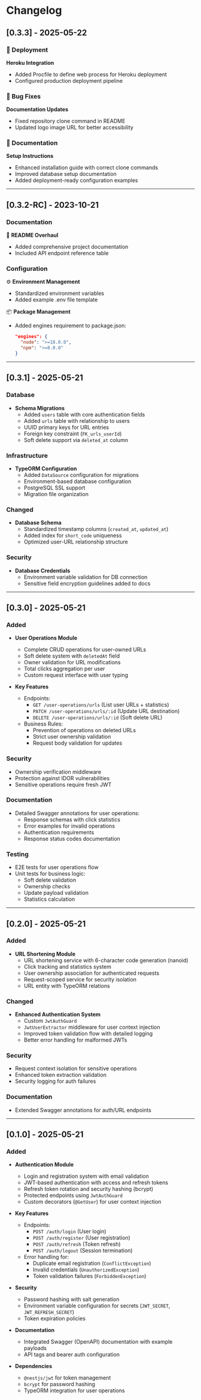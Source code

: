 # Changelog

## [0.3.3] - 2025-05-22

### 🚀 Deployment

**Heroku Integration**

- Added Procfile to define web process for Heroku deployment
- Configured production deployment pipeline

### 🐛 Bug Fixes

**Documentation Updates**

- Fixed repository clone command in README
- Updated logo image URL for better accessibility

### 📝 Documentation

**Setup Instructions**

- Enhanced installation guide with correct clone commands
- Improved database setup documentation
- Added deployment-ready configuration examples

---

## [0.3.2-RC] - 2023-10-21

### Documentation

📄 **README Overhaul**

- Added comprehensive project documentation
- Included API endpoint reference table

### Configuration

⚙️ **Environment Management**

- Standardized environment variables
- Added example .env file template

📦 **Package Management**

- Added engines requirement to package.json:

  ```json
  "engines": {
    "node": ">=18.0.0",
    "npm": ">=8.0.0"
  }
  ```

---

## [0.3.1] - 2025-05-21

### Database

- **Schema Migrations**
  - Added `users` table with core authentication fields
  - Added `urls` table with relationship to users
  - UUID primary keys for URL entries
  - Foreign key constraint (`FK_urls_userId`)
  - Soft delete support via `deleted_at` column

### Infrastructure

- **TypeORM Configuration**
  - Added `DataSource` configuration for migrations
  - Environment-based database configuration
  - PostgreSQL SSL support
  - Migration file organization

### Changed

- **Database Schema**
  - Standardized timestamp columns (`created_at`, `updated_at`)
  - Added index for `short_code` uniqueness
  - Optimized user-URL relationship structure

### Security

- **Database Credentials**
  - Environment variable validation for DB connection
  - Sensitive field encryption guidelines added to docs

---

## [0.3.0] - 2025-05-21

### Added

- **User Operations Module**

  - Complete CRUD operations for user-owned URLs
  - Soft delete system with `deletedAt` field
  - Owner validation for URL modifications
  - Total clicks aggregation per user
  - Custom request interface with user typing

- **Key Features**
  - Endpoints:
    - `GET /user-operations/urls` (List user URLs + statistics)
    - `PATCH /user-operations/urls/:id` (Update URL destination)
    - `DELETE /user-operations/urls/:id` (Soft delete URL)
  - Business Rules:
    - Prevention of operations on deleted URLs
    - Strict user ownership validation
    - Request body validation for updates

### Security

- Ownership verification middleware
- Protection against IDOR vulnerabilities
- Sensitive operations require fresh JWT

### Documentation

- Detailed Swagger annotations for user operations:
  - Response schemas with click statistics
  - Error examples for invalid operations
  - Authentication requirements
  - Response status codes documentation

### Testing

- E2E tests for user operations flow
- Unit tests for business logic:
  - Soft delete validation
  - Ownership checks
  - Update payload validation
  - Statistics calculation

---

## [0.2.0] - 2025-05-21

### Added

- **URL Shortening Module**
  - URL shortening service with 6-character code generation (nanoid)
  - Click tracking and statistics system
  - User ownership association for authenticated requests
  - Request-scoped service for security isolation
  - URL entity with TypeORM relations

### Changed

- **Enhanced Authentication System**
  - Custom `JwtAuthGuard`
  - `JwtUserExtractor` middleware for user context injection
  - Improved token validation flow with detailed logging
  - Better error handling for malformed JWTs

### Security

- Request context isolation for sensitive operations
- Enhanced token extraction validation
- Security logging for auth failures

### Documentation

- Extended Swagger annotations for auth/URL endpoints

---

## [0.1.0] - 2025-05-21

### Added

- **Authentication Module**

  - Login and registration system with email validation
  - JWT-based authentication with access and refresh tokens
  - Refresh token rotation and security hashing (bcrypt)
  - Protected endpoints using `JwtAuthGuard`
  - Custom decorators (`@GetUser`) for user context injection

- **Key Features**

  - Endpoints:
    - `POST /auth/login` (User login)
    - `POST /auth/register` (User registration)
    - `POST /auth/refresh` (Token refresh)
    - `POST /auth/logout` (Session termination)
  - Error handling for:
    - Duplicate email registration (`ConflictException`)
    - Invalid credentials (`UnauthorizedException`)
    - Token validation failures (`ForbiddenException`)

- **Security**

  - Password hashing with salt generation
  - Environment variable configuration for secrets (`JWT_SECRET`, `JWT_REFRESH_SECRET`)
  - Token expiration policies

- **Documentation**

  - Integrated Swagger (OpenAPI) documentation with example payloads
  - API tags and bearer auth configuration

- **Dependencies**
  - `@nestjs/jwt` for token management
  - `bcrypt` for password hashing
  - TypeORM integration for user operations
